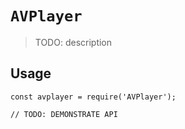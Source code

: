 # `AVPlayer`

> TODO: description

## Usage

```
const avplayer = require('AVPlayer');

// TODO: DEMONSTRATE API
```
